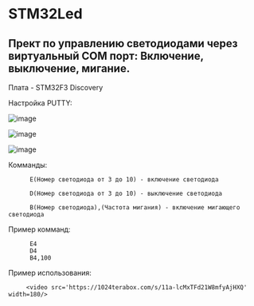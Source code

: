# STM32Led

Прект по управлению светодиодами через виртуальный COM порт: Включение, выключение, мигание.
--------------------------------------------------------------------------------------------

Плата - STM32F3 Discovery

Настройка PUTTY:

![image](https://github.com/user-attachments/assets/0527cf52-be85-4138-83eb-16d3c9812839)

![image](https://github.com/user-attachments/assets/fa047f3f-5420-45c3-921d-3c5a1dc73f80)

![image](https://github.com/user-attachments/assets/bcf2f288-7919-40dd-b9a6-ad9a4695e92c)

Комманды: 

          E(Номер светодиода от 3 до 10) - включение светодиода

          D(Номер светодиода от 3 до 10) - выключение светодиода
          
          B(Номер светодиода),(Частота мигания) - включение мигающего светодиода

Пример комманд: 

          E4
          D4
          B4,100

Пример использования:

         <video src='https://1024terabox.com/s/11a-lcMxTFd21W8mfyAjHXQ' width=180/>



